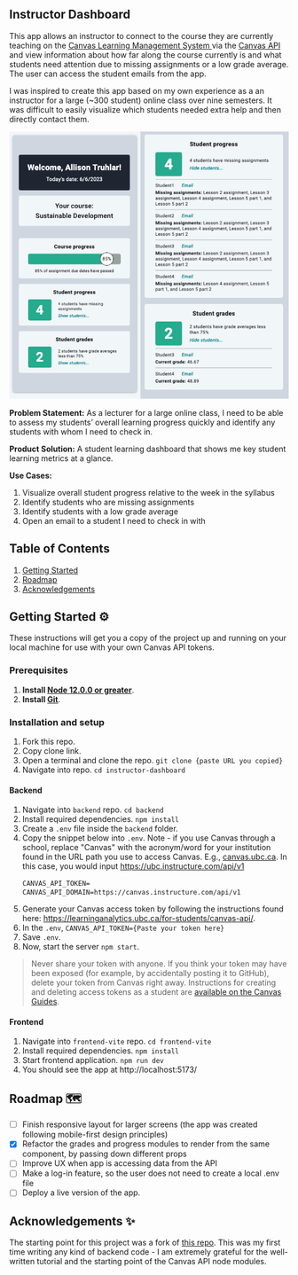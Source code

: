## Instructor Dashboard

This app allows an instructor to connect to the course they are currently teaching on the [Canvas Learning Management System ](https://www.instructure.com/canvas) via the [Canvas API](https://canvas.instructure.com/doc/api/) and view information about how far along the course currently is and what students need attention due to missing assignments or a low grade average. The user can access the student emails from the app. 

I was inspired to create this app based on my own experience as a an instructor for a large (~300 student) online class over nine semesters. It was difficult to easily visualize which students needed extra help and then directly contact them.

![dashboard](/assets/Instructor-Dashboard.png)

**Problem Statement:** As a lecturer for a large online class, I need to be able to assess my students’ overall learning progress quickly and identify any students with whom I need to check in. 

**Product Solution:** A student learning dashboard that shows me key student learning metrics at a glance.

**Use Cases:**
1. Visualize overall student progress relative to the week in the syllabus
1. Identify students who are missing assignments
1. Identify students with a low grade average
1. Open an email to a student I need to check in with

## Table of Contents
1. [Getting Started](#getting-started-)
1. [Roadmap](#roadmap-)
1. [Acknowledgements](#acknowledgements-)

## Getting Started ⚙️
These instructions will get you a copy of the project up and running on your local machine for use with your own Canvas API tokens.

### Prerequisites
1. **Install [Node 12.0.0 or greater](https://nodejs.org)**.
1. **Install [Git](https://git-scm.com/downloads)**.

### Installation and setup
1. Fork this repo.
1. Copy clone link.
1. Open a terminal and clone the repo. `git clone {paste URL you copied}`
1. Navigate into repo. `cd instructor-dashboard`

#### Backend
1. Navigate into `backend` repo. `cd backend`
1. Install required dependencies. `npm install`
1. Create a `.env` file inside the `backend` folder. 
1. Copy the snippet below into `.env`. Note - if you use Canvas through a school, replace "Canvas" with the acronym/word for your institution found in the URL path you use to access Canvas. E.g., [canvas.ubc.ca](http://canvas.ubc.ca/). In this case, you would input https://ubc.instructure.com/api/v1
    ```
    CANVAS_API_TOKEN=
    CANVAS_API_DOMAIN=https://canvas.instructure.com/api/v1
    ```
1. Generate your Canvas access token by following the instructions found here: https://learninganalytics.ubc.ca/for-students/canvas-api/.
1. In the `.env`, `CANVAS_API_TOKEN={Paste your token here}`
1. Save `.env`.
2. Now, start the server `npm start`.

> Never share your token with anyone. If you think your token may have been exposed (for example, by accidentally posting it to GitHub), delete your token from Canvas right away. Instructions for creating and deleting access tokens as a student are [available on the Canvas Guides](https://community.canvaslms.com/docs/DOC-16005-42121018197).

#### Frontend
1. Navigate into `frontend-vite` repo. `cd frontend-vite`
1. Install required dependencies. `npm install`
1. Start frontend application. `npm run dev`
1. You should see the app at http://localhost:5173/

## Roadmap 🗺️
* [ ] Finish responsive layout for larger screens (the app was created following mobile-first design principles)
* [X] Refactor the grades and progress modules to render from the same component, by passing down different props
* [ ] Improve UX when app is accessing data from the API
* [ ] Make a log-in feature, so the user does not need to create a local .env file
* [ ] Deploy a live version of the app.

## Acknowledgements ✨

The starting point for this project was a fork of [this repo](https://github.com/UBC-LA-Hackathon/student-dashboard). This was my first time writing any kind of backend code - I am extremely grateful for the well-written tutorial and the starting point of the Canvas API node modules.
